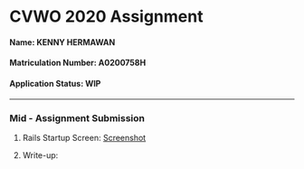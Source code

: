 # CVWO 2020 Assignment

#### Name: KENNY HERMAWAN
#### Matriculation Number: A0200758H

#### Application Status: WIP

___
### Mid - Assignment Submission
1. Rails Startup Screen:
[Screenshot](https://github.com/kennyhw/cvwo2020/blob/master/Rails%20Startup%20Screen%20(Mid-Assignment%20Submission).jpg)

2. Write-up: